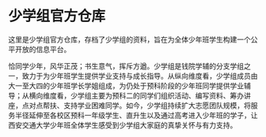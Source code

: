 # 少学组官方仓库

这里是少学组官方仓库，存档了少学组的资料，旨在为全体少年班学生构建一个公平开放的信息平台。

恰同学少年，风华正茂；书生意气，挥斥方遒。少学组是钱院学辅的分支学组之一，致力于为少年班学生提供学业支持与成长指导。从纵向维度看，少学组成员由大一至大四的少年班学长学姐组成，为仍处于预科阶段的少年班同学提供学业辅导；从横向维度看，少学组主要为预科二的同学们组织活动、编写资料、筹办讲座，点对点帮扶、支持学业困难同学。如今，少学组持续扩大志愿团队规模，将服务半径延伸至各校区预科一年级学生、直升生以及通过高考进入少年班的学子，让西安交通大学少年班全体学生感受到少学组大家庭的真挚关怀与有力支持。
